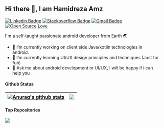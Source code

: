 ## Hi there 👋, I am Hamidreza Amz
[![Linkedin Badge](https://img.shields.io/badge/-HamidrezaAmz-blue?style=flat-square&logo=Linkedin&logoColor=white&link=https:https://www.linkedin.com/in/reza-amoozadeh-72b50789/)](https://www.linkedin.com/in/reza-amoozadeh-72b50789/)
[![Stackoverflow Badge](https://img.shields.io/badge/-Stackoverflow-4CA143?style=flat-square&logo=Stackoverflow&logoColor=white&link=https://stackoverflow.com/users/1508607/hamid-reza)](https://stackoverflow.com/users/1508607/hamid-reza)
[![Gmail Badge](https://img.shields.io/badge/-hamidreza7150@gmail.com-c14438?style=flat-square&logo=Gmail&logoColor=white&link=mailto:hamidreza7150@gmail.com)](mailto:hamidreza7150@gmail.com)
[![Open Source Love](https://badges.frapsoft.com/os/v2/open-source.svg?v=103)](https://github.com/HamidrezaAmz)

I'm a self-taught passionate android developer from Earth :earth_asia:


* 🔭 I’m currently working on client side Java/kotlin technologies in android.
* 🌱 I’m currently learning UI/UX design principles and techniques (Just for fun)
* 💬 Ask me about android development or UI/UX, I will be happy if i can help you


#### Github Status

| <a href="https://github.com/anuraghazra/github-readme-stats"><img align="center" src="https://github-readme-stats.vercel.app/api?username=hamidrezaamz&show_icons=true&include_all_commits=true&theme=buefy&hide_border=true" alt="Anurag's github stats" /></a> | <a href="https://github.com/anuraghazra/github-readme-stats"><img align="center" src="https://github-readme-stats.vercel.app/api/top-langs/?username=hamidrezaamz&layout=compact&theme=buefy&hide_border=true" /></a> |
| ------------- | ------------- |


#### Top Repositories


<a href="https://github.com/HamidrezaAmz/MagicalExoPlayer">
  <img align="center" src="https://github-readme-stats.vercel.app/api/pin/?username=hamidrezaamz&repo=MagicalExoPlayer&theme=buefy" />
</a>

<br />
<br />
